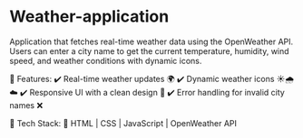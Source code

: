 # Weather-application
Application that fetches real-time weather data using the OpenWeather API. Users can enter a city name to get the current temperature, humidity, wind speed, and weather conditions with dynamic icons.

🔹 Features:
✔️ Real-time weather updates 🌍
✔️ Dynamic weather icons ☀️🌧️☁️
✔️ Responsive UI with a clean design 🎨
✔️ Error handling for invalid city names ❌

🔹 Tech Stack:
📌 HTML | CSS | JavaScript | OpenWeather API
